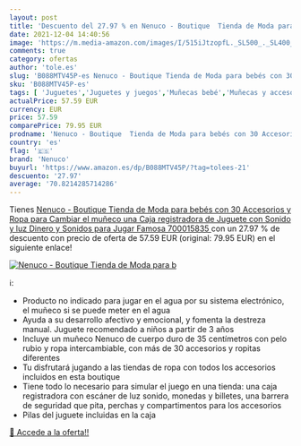 ```yaml
---
layout: post
title: 'Descuento del 27.97 % en Nenuco - Boutique  Tienda de Moda para b'
date: 2021-12-04 14:40:56
image: 'https://m.media-amazon.com/images/I/515iJtzopfL._SL500_._SL400_.jpg'
comments: true
category: ofertas
author: 'tole.es'
slug: 'B088MTV45P-es Nenuco - Boutique Tienda de Moda para bebés con 30...'
sku: 'B088MTV45P-es'
tags: [ 'Juguetes','Juguetes y juegos','Muñecas bebé','Muñecas y accesorios','famosa','nenuco', ]
actualPrice: 57.59 EUR
currency: EUR
price: 57.59
comparePrice: 79.95 EUR
prodname: 'Nenuco - Boutique  Tienda de Moda para bebés con 30 Accesorios y Ropa para Cambiar el muñeco  una Caja registradora de Juguete con Sonido y luz  Dinero y Sonidos para Jugar Famosa  700015835 '
country: 'es'
flag: '🇪🇸'
brand: 'Nenuco'
buyurl: 'https://www.amazon.es/dp/B088MTV45P/?tag=tolees-21'
descuento: '27.97'
average: '70.8214285714286'
---
```


Tienes [Nenuco - Boutique  Tienda de Moda para bebés con 30 Accesorios y Ropa para Cambiar el muñeco  una Caja registradora de Juguete con Sonido y luz  Dinero y Sonidos para Jugar Famosa  700015835 ](https://www.amazon.es/dp/B088MTV45P/?tag=tolees-21) con un 27.97 % de descuento con precio de oferta de 57.59 EUR (original: 79.95 EUR) en el siguiente enlace!

[![Nenuco - Boutique  Tienda de Moda para b](https://m.media-amazon.com/images/I/515iJtzopfL._SL500_._SL400_.jpg)](https://www.amazon.es/dp/B088MTV45P/?tag=tolees-21)

ℹ️:

- Producto no indicado para jugar en el agua por su sistema electrónico, el muñeco si se puede meter en el agua
- Ayuda a su desarrollo afectivo y emocional, y fomenta la destreza manual. Juguete recomendado a niños a partir de 3 años
- Incluye un muñeco Nenuco de cuerpo duro de 35 centímetros con pelo rubio y ropa intercambiable, con más de 30 accesorios y ropitas diferentes
- Tu disfrutará jugando a las tiendas de ropa con todos los accesorios incluidos en esta boutique
- Tiene todo lo necesario para simular el juego en una tienda: una caja registradora con escáner de luz sonido, monedas y billetes, una barrera de seguridad que pita, perchas y compartimentos para los accesorios
- Pilas del juguete incluidas en la caja

[🛒 Accede a la oferta!!](https://www.amazon.es/dp/B088MTV45P/?tag=tolees-21)
